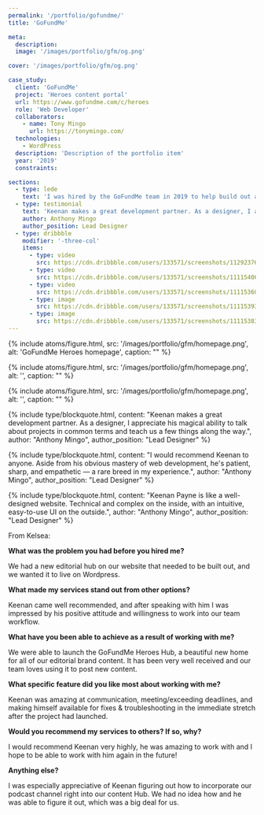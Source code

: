 ```yaml
---
permalink: '/portfolio/gofundme/'
title: 'GoFundMe'

meta: 
  description: 
  image: '/images/portfolio/gfm/og.png'

cover: '/images/portfolio/gfm/og.png'

case_study: 
  client: 'GoFundMe'
  project: 'Heroes content portal'
  url: https://www.gofundme.com/c/heroes
  role: 'Web Developer'
  collaborators: 
    - name: Tony Mingo
      url: https://tonymingo.com/
  technologies:
    - WordPress
  description: 'Description of the portfolio item'
  year: '2019'
  constraints: 

sections: 
  - type: lede
    text: 'I was hired by the GoFundMe team in 2019 to help build out a new WordPress content portal for <a href="https://www.gofundme.com/c/heroes">GoFundMe Heroes</a>, an initiative designd to highlight standout projects from "heroes" on GoFundMe.'
  - type: testimonial
    text: 'Keenan makes a great development partner. As a designer, I appreciate his magical ability to talk about projects in common terms and teach us a few things along the way.'
    author: Anthony Mingo
    author_position: Lead Designer
  - type: dribbble
    modifier: '-three-col'
    items: 
      - type: video
        src: https://cdn.dribbble.com/users/133571/screenshots/11292376/media/331109413b0560fa3ed2c40f6c83be5f.mp4
      - type: video
        src: https://cdn.dribbble.com/users/133571/screenshots/11115406/media/3c4d4eab4d97a0f1fc62dd780d8cf37a.mp4
      - type: video
        src: https://cdn.dribbble.com/users/133571/screenshots/11115360/media/5c18910360eb6df31476335f6a7f54d3.mp4
      - type: image
        src: https://cdn.dribbble.com/users/133571/screenshots/11115393/media/07eed17452f1dfcd19730c56fed69342.png?compress=1&resize=1200x900&vertical=top
      - type: image
        src: https://cdn.dribbble.com/users/133571/screenshots/11115383/media/5e005b82099d17a6c7edf1ae22aa3418.png?compress=1&resize=1200x900&vertical=top
---
```


<div class="sideBySide">
  {% include atoms/figure.html, src: '/images/portfolio/gfm/homepage.png', alt: 'GoFundMe Heroes homepage', caption: "" %}

  {% include atoms/figure.html, src: '/images/portfolio/gfm/homepage.png', alt: '', caption: "" %}

  {% include atoms/figure.html, src: '/images/portfolio/gfm/homepage.png', alt: '', caption: "" %}
</div>

{% include type/blockquote.html, content: "Keenan makes a great development partner. As a designer, I appreciate his magical ability to talk about projects in common terms and teach us a few things along the way.", author: "Anthony Mingo", author_position: "Lead Designer" %}

{% include type/blockquote.html, content: "I would recommend Keenan to anyone. Aside from his obvious mastery of web development, he's patient, sharp, and empathetic — a rare breed in my experience.", author: "Anthony Mingo", author_position: "Lead Designer" %}

{% include type/blockquote.html, content: "Keenan Payne is like a well-designed website. Technical and complex on the inside, with an intuitive, easy-to-use UI on the outside.", author: "Anthony Mingo", author_position: "Lead Designer" %}

From Kelsea:

**What was the problem you had before you hired me?**

We had a new editorial hub on our website that needed to be built out, and we wanted it to live on Wordpress.

**What made my services stand out from other options?**

Keenan came well recommended, and after speaking with him I was impressed by his positive attitude and willingness to work into our team workflow.

**What have you been able to achieve as a result of working with me?**

We were able to launch the GoFundMe Heroes Hub, a beautiful new home for all of our editorial brand content. It has been very well received and our team loves using it to post new content.

**What specific feature did you like most about working with me?**

Keenan was amazing at communication, meeting/exceeding deadlines, and making himself available for fixes & troubleshooting in the immediate stretch after the project had launched.

**Would you recommend my services to others? If so, why?**

I would recommend Keenan very highly, he was amazing to work with and I hope to be able to work with him again in the future!

**Anything else?**

I was especially appreciative of Keenan figuring out how to incorporate our podcast channel right into our content Hub. We had no idea how and he was able to figure it out, which was a big deal for us.
